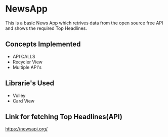 # NewsApp
This is a basic News App which retrives data from the open source free API and shows the required Top Headlines.

## Concepts Implemented

* API CALLS
* Recycler View
* Multiple API's

## Librarie's Used

* Volley
* Card View

## Link for fetching Top Headlines(API)

https://newsapi.org/
